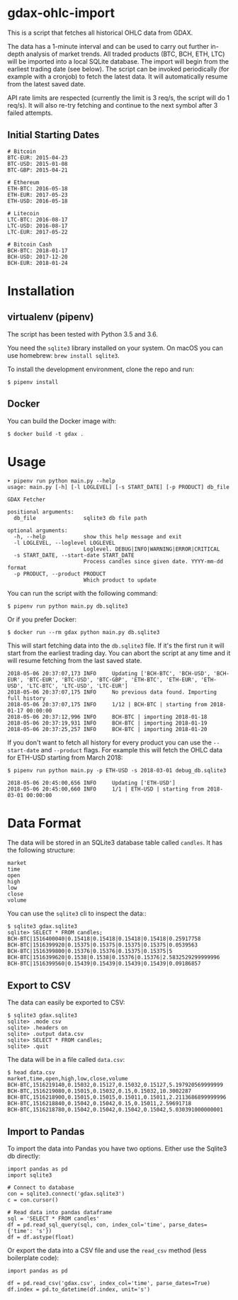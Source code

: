 gdax-ohlc-import
================

This is a script that fetches all historical OHLC data from GDAX.

The data has a 1-minute interval and can be used to carry out further in-depth analysis of market trends. All traded products (BTC, BCH, ETH, LTC) will be imported into a local SQLite database. The import will begin from the earliest trading date (see below). The script can be invoked periodically (for example with a cronjob) to fetch the latest data. It will automatically resume from the latest saved date.

API rate limits are respected (currently the limit is 3 req/s, the script will do 1 req/s). It will also re-try fetching and continue to the next symbol after 3 failed attempts.

Initial Starting Dates
----------------------

	# Bitcoin
	BTC-EUR: 2015-04-23
	BTC-USD: 2015-01-08
	BTC-GBP: 2015-04-21

	# Ethereum
	ETH-BTC: 2016-05-18
	ETH-EUR: 2017-05-23
	ETH-USD: 2016-05-18

	# Litecoin
	LTC-BTC: 2016-08-17
	LTC-USD: 2016-08-17
	LTC-EUR: 2017-05-22

	# Bitcoin Cash
	BCH-BTC: 2018-01-17
	BCH-USD: 2017-12-20
	BCH-EUR: 2018-01-24

Installation
============

virtualenv (pipenv)
-------------------

The script has been tested with Python 3.5 and 3.6.

You need the `sqlite3` library installed on your system. On macOS you can use homebrew: `brew install sqlite3`.

To install the development environment, clone the repo and run:

    $ pipenv install

Docker
------

You can build the Docker image with:

    $ docker build -t gdax .

Usage
=====

    ➤ pipenv run python main.py --help
    usage: main.py [-h] [-l LOGLEVEL] [-s START_DATE] [-p PRODUCT] db_file

    GDAX Fetcher

    positional arguments:
      db_file               sqlite3 db file path

    optional arguments:
      -h, --help            show this help message and exit
      -l LOGLEVEL, --loglevel LOGLEVEL
                            Loglevel. DEBUG|INFO|WARNING|ERROR|CRITICAL
      -s START_DATE, --start-date START_DATE
                            Process candles since given date. YYYY-mm-dd format
      -p PRODUCT, --product PRODUCT
                            Which product to update

You can run the script with the following command:

    $ pipenv run python main.py db.sqlite3

Or if you prefer Docker:

    $ docker run --rm gdax python main.py db.sqlite3

This will start fetching data into the `db.sqlite3` file. If it's the first run it will start from the earliest trading day. You can abort the script at any time and it will resume fetching from the last saved state. 

    2018-05-06 20:37:07,173 INFO     Updating ['BCH-BTC', 'BCH-USD', 'BCH-EUR', 'BTC-EUR', 'BTC-USD', 'BTC-GBP', 'ETH-BTC', 'ETH-EUR', 'ETH-USD', 'LTC-BTC', 'LTC-USD', 'LTC-EUR']
    2018-05-06 20:37:07,175 INFO     No previous data found. Importing full history
    2018-05-06 20:37:07,175 INFO     1/12 | BCH-BTC | starting from 2018-01-17 00:00:00
    2018-05-06 20:37:12,996 INFO     BCH-BTC | importing 2018-01-18
    2018-05-06 20:37:19,931 INFO     BCH-BTC | importing 2018-01-19
    2018-05-06 20:37:25,257 INFO     BCH-BTC | importing 2018-01-20

If you don't want to fetch all history for every product you can use the `--start-date` and `--product` flags. For example this will fetch the OHLC data for ETH-USD starting from March 2018:

    $ pipenv run python main.py -p ETH-USD -s 2018-03-01 debug_db.sqlite3

    2018-05-06 20:45:00,656 INFO     Updating ['ETH-USD']
    2018-05-06 20:45:00,660 INFO     1/1 | ETH-USD | starting from 2018-03-01 00:00:00

Data Format
===========

The data will be stored in an SQLite3 database table called `candles`. It has the following structure:

    market
    time
    open
    high
    low
    close
    volume

You can use the `sqlite3` cli to inspect the data::

    $ sqlite3 gdax.sqlite3
    sqlite> SELECT * FROM candles;
    BCH-BTC|1516400040|0.15418|0.15418|0.15418|0.15418|0.25917758
    BCH-BTC|1516399920|0.15375|0.15375|0.15375|0.15375|0.0539563
    BCH-BTC|1516399800|0.15376|0.15376|0.15375|0.15375|5
    BCH-BTC|1516399620|0.1538|0.1538|0.15376|0.15376|2.5832529299999996
    BCH-BTC|1516399560|0.15439|0.15439|0.15439|0.15439|0.09186857

Export to CSV
-------------

The data can easily be exported to CSV:

    $ sqlite3 gdax.sqlite3
    sqlite> .mode csv
    sqlite> .headers on
    sqlite> .output data.csv
    sqlite> SELECT * FROM candles;
    sqlite> .quit

The data will be in a file called `data.csv`:

    $ head data.csv
    market,time,open,high,low,close,volume
    BCH-BTC,1516219140,0.15032,0.15127,0.15032,0.15127,5.197920569999999
    BCH-BTC,1516219080,0.15015,0.15032,0.15,0.15032,10.3002287
    BCH-BTC,1516218900,0.15015,0.15015,0.15011,0.15011,2.2113686899999996
    BCH-BTC,1516218840,0.15042,0.15042,0.15,0.15011,2.59691718
    BCH-BTC,1516218780,0.15042,0.15042,0.15042,0.15042,5.030391000000001

Import to Pandas
----------------

To import the data into Pandas you have two options. Either use the Sqlite3 db directly:

    import pandas as pd
    import sqlite3

    # Connect to database
    con = sqlite3.connect('gdax.sqlite3')
    c = con.cursor()

    # Read data into pandas dataframe
    sql = 'SELECT * FROM candles'
    df = pd.read_sql_query(sql, con, index_col='time', parse_dates={'time': 's'})
    df = df.astype(float)

Or export the data into a CSV file and use the `read_csv` method (less boilerplate code):

    import pandas as pd

    df = pd.read_csv('gdax.csv', index_col='time', parse_dates=True)
    df.index = pd.to_datetime(df.index, unit='s')
